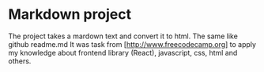 # Markdown project
The project takes a mardown text and convert it to html.
The same like github readme.md
It was task from [http://www.freecodecamp.org]  to apply my knowledge about frontend library (React), javascript, css, html and others.
